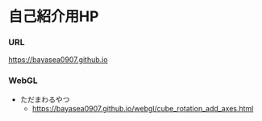 # 自己紹介用HP

### URL
https://bayasea0907.github.io

### WebGL
* ただまわるやつ
  * https://bayasea0907.github.io/webgl/cube_rotation_add_axes.html
